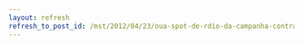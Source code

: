 ```yaml
---
layout: refresh
refresh_to_post_id: /mst/2012/04/23/oua-spot-de-rdio-da-campanha-contra-os-agrotxicos
---
```

